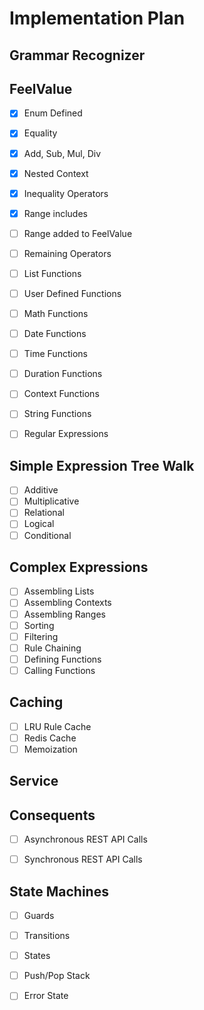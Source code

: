 # Implementation Plan

## Grammar Recognizer

## FeelValue

 - [x] Enum Defined
 - [x] Equality
 - [x] Add, Sub, Mul, Div
 - [x] Nested Context
 - [x] Inequality Operators
 - [x] Range includes
 - [ ] Range added to FeelValue
 - [ ] Remaining Operators
 - [ ] List Functions
 - [ ] User Defined Functions
 - [ ] Math Functions
 - [ ] Date Functions
 - [ ] Time Functions
 - [ ] Duration Functions
 - [ ] Context Functions
 - [ ] String Functions
 - [ ] Regular Expressions
  


## Simple Expression Tree Walk

 - [ ] Additive
 - [ ] Multiplicative
 - [ ] Relational
 - [ ] Logical
 - [ ] Conditional

## Complex Expressions

 - [ ] Assembling Lists
 - [ ] Assembling Contexts
 - [ ] Assembling Ranges
 - [ ] Sorting
 - [ ] Filtering
 - [ ] Rule Chaining
 - [ ] Defining Functions
 - [ ] Calling Functions

## Caching

 - [ ] LRU Rule Cache
 - [ ] Redis Cache
 - [ ] Memoization

## Service


## Consequents

 - [ ] Asynchronous REST API Calls
 - [ ] Synchronous REST API Calls


## State Machines

 - [ ] Guards
 - [ ] Transitions
 - [ ] States
 - [ ] Push/Pop Stack
 - [ ] Error State



